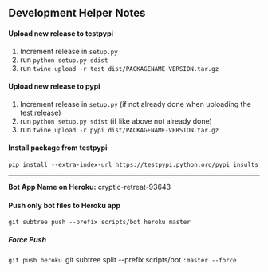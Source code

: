 ## Development Helper Notes


#### Upload new release to **testpypi**

1. Increment release in `setup.py`
2. run `python setup.py sdist`
3. run `twine upload -r test dist/PACKAGENAME-VERSION.tar.gz`

#### Upload new release to **pypi**

1. Increment release in `setup.py` (if not already done when uploading the test release)
2. run `python setup.py sdist` (if like above not already done)
3. run `twine upload -r pypi dist/PACKAGENAME-VERSION.tar.gz`

#### Install package from **testpypi**

`pip install --extra-index-url https://testpypi.python.org/pypi insults`

-----

**Bot App Name on Heroku:** cryptic-retreat-93643

#### Push only bot files to Heroku app

`git subtree push --prefix scripts/bot heroku master`

##### Force Push

`git push heroku `git subtree split --prefix scripts/bot `:master --force`
